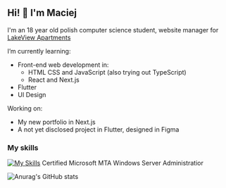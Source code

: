 ## Hi! 👋  I'm Maciej
I'm an 18 year old polish computer science student, website manager for [LakeView Apartments](https://www.lakeviewprzewiez.pl)

I’m currently learning: 
- Front-end web development in:
  - HTML CSS and JavaScript (also trying out TypeScript) 
  - React and Next.js
- Flutter
- UI Design 

Working on:
- My new portfolio in Next.js
- A not yet disclosed project in Flutter, designed in Figma

### My skills
[![My Skills](https://skillicons.dev/icons?i=html,css,js,flutter,dart,figma,php,git)](https://skillicons.dev)
Certified Microsoft MTA Windows Server Administratior

![Anurag's GitHub stats](https://github-readme-stats.vercel.app/api?username=malcewicz&count_private=true&hide=issues&show_icons=true&theme=github_dark)
